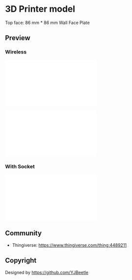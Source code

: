 # 3D Printer model

Top face: 86 mm \* 86 mm Wall Face Plate

## Preview

### Wireless

![Wireless](wireless.stl)

![Lock Cable](wireless-lock-cable.stl)

### With Socket

![With Socket](with-socket.stl)

## Community

- Thingiverse: <https://www.thingiverse.com/thing:4489211>

## Copyright

Designed by <https://github.com/YJBeetle>
